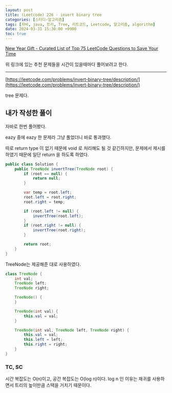 ```yaml
---
layout: post
title: (Leetcode) 226 - invert binary tree
categories: [스터디-알고리즘]
tags: [자바, java, 트리, Tree, 리트코드, Leetcode, 알고리즘, algorithm]
date: 2024-03-31 15:30:00 +0900
toc: true
---
```


[New Year Gift - Curated List of Top 75 LeetCode Questions to Save Your Time](https://www.teamblind.com/post/New-Year-Gift---Curated-List-of-Top-75-LeetCode-Questions-to-Save-Your-Time-OaM1orEU)

위 링크에 있는 추천 문제들을 시간이 있을때마다 풀어보려고 한다.

---

[https://leetcode.com/problems/invert-binary-tree/description/](https://leetcode.com/problems/invert-binary-tree/description/)

tree 문제다.

## 내가 작성한 풀이

자바로 한번 풀어봤다.

eazy 중에 eazy 한 문제라 그냥 풀었더니 바로 통과했다.

따로 return type 이 없기 때문에 void 로 처리해도 될 것 같긴하지만, 문제에서 제시를 하였기 때문에 일단 return 을 하도록 하였다.

```java
public class Solution {
    public TreeNode invertTree(TreeNode root) {
        if (root == null) {
            return null;
        }

        var temp = root.left;
        root.left = root.right;
        root.right = temp;

        if (root.left != null) {
            invertTree(root.left);
        }
        if (root.right != null) {
            invertTree(root.right);
        }

        return root;
    }
}
```

TreeNode는 제공해준 대로 사용하였다.

```java
class TreeNode {
    int val;
    TreeNode left;
    TreeNode right;

    TreeNode() {
    }

    TreeNode(int val) {
        this.val = val;
    }

    TreeNode(int val, TreeNode left, TreeNode right) {
        this.val = val;
        this.left = left;
        this.right = right;
    }
}
```

### TC, SC

시간 복잡도는 O(n)이고, 공간 복잡도는 O(log n)이다. log n 인 이유는 재귀를 사용하면서 트리의 높이만큼 스택을 거치기 때문이다.
